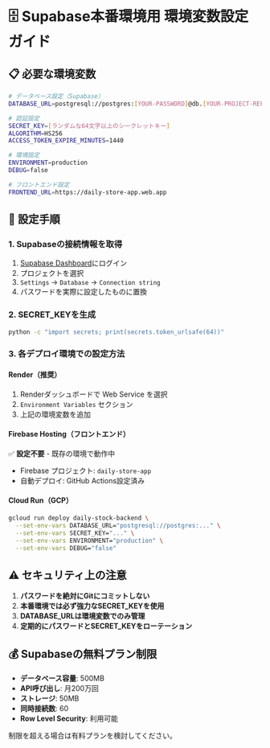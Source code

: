 # 🗄️ Supabase本番環境用 環境変数設定ガイド

## 📋 必要な環境変数

```bash
# データベース設定（Supabase）
DATABASE_URL=postgresql://postgres:[YOUR-PASSWORD]@db.[YOUR-PROJECT-REF].supabase.co:5432/postgres

# 認証設定
SECRET_KEY=[ランダムな64文字以上のシークレットキー]
ALGORITHM=HS256
ACCESS_TOKEN_EXPIRE_MINUTES=1440

# 環境設定
ENVIRONMENT=production
DEBUG=false

# フロントエンド設定
FRONTEND_URL=https://daily-store-app.web.app
```

## 🔧 設定手順

### 1. Supabaseの接続情報を取得
1. [Supabase Dashboard](https://app.supabase.com)にログイン
2. プロジェクトを選択
3. `Settings` → `Database` → `Connection string`
4. パスワードを実際に設定したものに置換

### 2. SECRET_KEYを生成
```bash
python -c "import secrets; print(secrets.token_urlsafe(64))"
```

### 3. 各デプロイ環境での設定方法

#### **Render（推奨）**
1. Renderダッシュボードで Web Service を選択
2. `Environment Variables` セクション
3. 上記の環境変数を追加

#### **Firebase Hosting（フロントエンド）**
✅ **設定不要** - 既存の環境で動作中
- Firebase プロジェクト: `daily-store-app`
- 自動デプロイ: GitHub Actions設定済み

#### **Cloud Run（GCP）**
```bash
gcloud run deploy daily-stock-backend \
  --set-env-vars DATABASE_URL="postgresql://postgres:..." \
  --set-env-vars SECRET_KEY="..." \
  --set-env-vars ENVIRONMENT="production" \
  --set-env-vars DEBUG="false"
```

## ⚠️ セキュリティ上の注意

1. **パスワードを絶対にGitにコミットしない**
2. **本番環境では必ず強力なSECRET_KEYを使用**
3. **DATABASE_URLは環境変数でのみ管理**
4. **定期的にパスワードとSECRET_KEYをローテーション**

## 💰 Supabaseの無料プラン制限

- **データベース容量**: 500MB
- **API呼び出し**: 月200万回
- **ストレージ**: 50MB
- **同時接続数**: 60
- **Row Level Security**: 利用可能

制限を超える場合は有料プランを検討してください。 